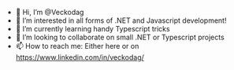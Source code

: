 - 👋 Hi, I’m @Veckodag
- 👀 I’m interested in all forms of .NET and Javascript development!
- 🌱 I’m currently learning handy Typescript tricks
- 💞️ I’m looking to collaborate on small .NET or Typescript projects
- 📫 How to reach me: Either here or on https://www.linkedin.com/in/veckodag/

<!---
Veckodag/Veckodag is a ✨ special ✨ repository because its `README.md` (this file) appears on your GitHub profile.
You can click the Preview link to take a look at your changes.
--->

